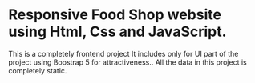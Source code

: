 # Responsive Food Shop website using Html, Css and JavaScript.
This is a completely frontend project 
It includes only for UI part of the project using Boostrap 5 for attractiveness..
All the data in this project is completely static.



